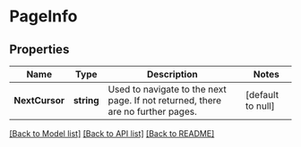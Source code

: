 # PageInfo

## Properties
Name | Type | Description | Notes
------------ | ------------- | ------------- | -------------
**NextCursor** | **string** | Used to navigate to the next page. If not returned, there are no further pages. | [default to null]

[[Back to Model list]](../README.md#documentation-for-models) [[Back to API list]](../README.md#documentation-for-api-endpoints) [[Back to README]](../README.md)


